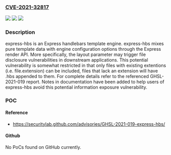 ### [CVE-2021-32817](https://cve.mitre.org/cgi-bin/cvename.cgi?name=CVE-2021-32817)
![](https://img.shields.io/static/v1?label=Product&message=express-hbs&color=blue)
![](https://img.shields.io/static/v1?label=Version&message=n%2Fa&color=blue)
![](https://img.shields.io/static/v1?label=Vulnerability&message=CWE-200%20Information%20Exposure&color=brighgreen)

### Description

express-hbs is an Express handlebars template engine. express-hbs mixes pure template data with engine configuration options through the Express render API. More specifically, the layout parameter may trigger file disclosure vulnerabilities in downstream applications. This potential vulnerability is somewhat restricted in that only files with existing extentions (i.e. file.extension) can be included, files that lack an extension will have .hbs appended to them. For complete details refer to the referenced GHSL-2021-019 report. Notes in documentation have been added to help users of express-hbs avoid this potential information exposure vulnerability.

### POC

#### Reference
- https://securitylab.github.com/advisories/GHSL-2021-019-express-hbs/

#### Github
No PoCs found on GitHub currently.

